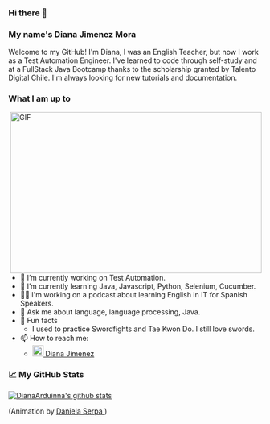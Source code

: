 ### Hi there 👋 
### My name's Diana Jimenez Mora

Welcome to my GitHub! I'm Diana, I was an English Teacher, but now I work as a Test Automation Engineer. I've learned to code through self-study and at a FullStack Java Bootcamp thanks to the scholarship granted by Talento Digital Chile. I'm always looking for new tutorials and documentation. 

### What I am up to
<img align="right" alt="GIF" src="https://miro.medium.com/max/700/0*K2WLMTExLyida7OR.gif" width="500" height="320" /> 

- 🔭 I’m currently working on Test Automation.
- 🌱 I’m currently learning Java, Javascript, Python, Selenium, Cucumber.
- 👩‍💻 I'm working on a podcast about learning English in IT for Spanish Speakers.
- 💬 Ask me about language, language processing, Java.
- 🌴 Fun facts
  - I used to practice Swordfights and Tae Kwon Do. I still love swords.
- 📫 How to reach me: 
  - <img alt="Diana's Linkedin" width="22px" src="https://cdn.jsdelivr.net/npm/simple-icons@v3/icons/linkedin.svg" /><a href="https://www.linkedin.com/in/dianajimenezmora"> Diana Jimenez </a>

### 📈 My GitHub Stats

[![DianaArduinna's github stats](https://github-readme-stats.vercel.app/api?username=DianaArduinna&show_icons=true&theme=tokyonight)](https://github.com/anuraghazra/github-readme-stats)




(Animation by <a href="https://dribbble.com/daniserpa"> Daniela Serpa </a>)
